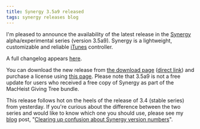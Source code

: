 ```yaml
---
title: Synergy 3.5a9 released
tags: synergy releases blog
---
```


I'm pleased to announce the availability of the latest release in the [Synergy](/wiki/Synergy) alpha/experimental series (version 3.5a9). Synergy is a lightweight, customizable and reliable [iTunes](/wiki/iTunes) controller.

A full changelog appears [here](http://wincent.com/a/products/synergy-classic/history/#3.5a9).

You can download the new release from [the download page](http://wincent.com/a/products/synergy-classic/download/) ([direct link](http://wincent.com/download.php?item=SynergyBeta.zip)) and purchase a license using [this page](https://wincent.com/a/products/synergy-classic/purchase/). Please note that 3.5a9 is not a free update for users who received a free copy of Synergy as part of the MacHeist Giving Tree bundle.

This release follows hot on the heels of the release of 3.4 (stable series) from yesterday. If you're curious about the difference between the two series and would like to know which one you should use, please see my [blog](/blog) post, "[Clearing up confusion about Synergy version numbers](/blog/clearing-up-confusion-about-synergy-version-numbers)".
